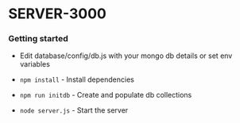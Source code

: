 # SERVER-3000

### Getting started

 - Edit database/config/db.js with your mongo db details or set env variables 

  -  `npm install` - Install dependencies
  -  `npm run initdb` - Create and populate db collections
  -  `node server.js` - Start the server
    
